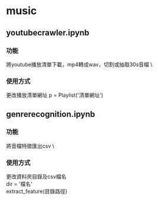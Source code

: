 # music
## youtubecrawler.ipynb
### 功能
將youtube播放清單下載，mp4轉成wav，切割或抽取30s音檔 \
### 使用方式
更改播放清單網址 p = Playlist('清單網址')

## genrerecognition.ipynb
### 功能
將音檔特徵匯出csv \
### 使用方式
更改資料夾目錄及csv檔名 \
dir = '檔名' \
extract_feature(目錄路徑)
